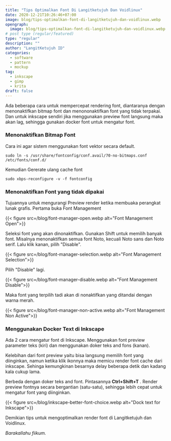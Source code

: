 ```yaml
---
title: "Tips Optimalkan Font Di Langitketujuh Dan Voidlinux"
date: 2020-12-21T10:26:46+07:00
image: blog/tips-optimalkan-font-di-langitketujuh-dan-voidlinux.webp
opengraph:
  image: blog/tips-optimalkan-font-di-langitketujuh-dan-voidlinux.webp
# post type (regular/featured)
type: "regular"
description: ""
author: "LangitKetujuh ID"
categories:
  - software
  - pattern
  - mockup
tag:
  - inkscape
  - gimp
  - krita
draft: false
---
```


Ada beberapa cara untuk mempercepat rendering font, diantaranya dengan menonaktifkan bitmap font dan menononaktifkan font yang tidak terpakai. Dan untuk inkscape sendiri jika menggunakan preview font langsung maka akan lag, sehingga gunakan docker font untuk mengatur font.

### Menonaktifkan Bitmap Font

Cara ini agar sistem menggunakan font vektor secara default.

```
sudo ln -s /usr/share/fontconfig/conf.avail/70-no-bitmaps.conf /etc/fonts/conf.d/
```
Kemudian Gererate ulang cache font

```
sudo xbps-reconfigure -v -f fontconfig
```

### Menonaktifkan Font yang tidak dipakai

Tujuannya untuk mengurangi Preview render ketika membuaka perangkat lunak grafis. Pertama buka Font Management

{{< figure src=/blog/font-manager-open.webp alt="Font Management Open">}}

Seleksi font yang akan dinonaktifkan. Gunakan Shift untuk memilih banyak font. Misalnya menonaktifkan semua font Noto, kecuali Noto sans dan Noto serif. Lalu klik kanan, pilih "Disable".

{{< figure src=/blog/font-manager-selection.webp alt="Font Management Selection">}}

Pilih "Disable" lagi.

{{< figure src=/blog/font-manager-disable.webp alt="Font Management Disable">}}

Maka font yang terpilih tadi akan di nonaktifkan yang ditandai dengan warna merah.

{{< figure src=/blog/font-manager-non-active.webp alt="Font Management Non Active">}}

### Menggunakan Docker Text di Inkscape

Ada 2 cara mengatur font di Inkscape. Menggunakan font preview parameter teks (kiri) dan menggunakan doker teks and fons (kanan).

Kelebihan dari font preview yaitu bisa langsung memilih font yang diinginkan, namun ketika klik ikonnya maka memicu render font cache dari inkscape. Sehinga kemungkinan besarnya delay beberapa detik dan kadang kala cukup lama.

Berbeda dengan doker teks and font. Pintasannya **Ctrl+Shift+T** . Render preview fontnya secara bergantian (satu-satu), sehingga lebih cepat untuk mengatur font yang diinginkan.

{{< figure src=/blog/inkscape-better-font-choice.webp alt="Dock text for Inkscape">}}

Demikian tips untuk mengoptimalkan render font di Langitketujuh dan Voidlinux.

_Barakallahu fiikum._
